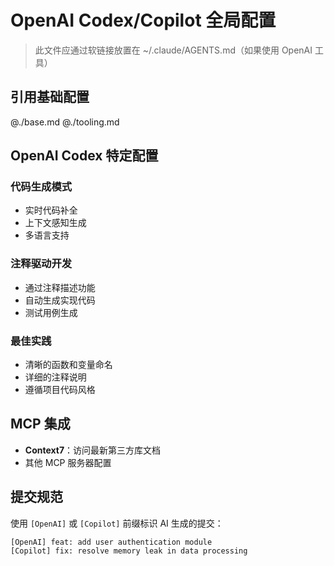 # OpenAI Codex/Copilot 全局配置

> 此文件应通过软链接放置在 ~/.claude/AGENTS.md（如果使用 OpenAI 工具）

## 引用基础配置
@./base.md
@./tooling.md

## OpenAI Codex 特定配置

### 代码生成模式
- 实时代码补全
- 上下文感知生成
- 多语言支持

### 注释驱动开发
- 通过注释描述功能
- 自动生成实现代码
- 测试用例生成

### 最佳实践
- 清晰的函数和变量命名
- 详细的注释说明
- 遵循项目代码风格

## MCP 集成
- **Context7**：访问最新第三方库文档
- 其他 MCP 服务器配置

## 提交规范

使用 `[OpenAI]` 或 `[Copilot]` 前缀标识 AI 生成的提交：

```
[OpenAI] feat: add user authentication module
[Copilot] fix: resolve memory leak in data processing
```
